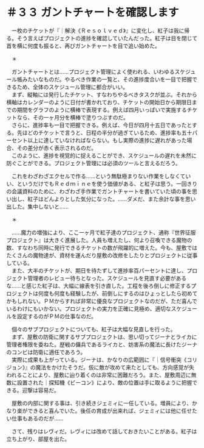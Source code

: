 # ＃３３ ガントチャートを確認します

　一枚のチケットが『｜解決《Ｒｅｓｏｌｖｅｄ》』に変化し、紅子は我に帰る。そう言えばプロジェクトの進捗を確認していたんだった。紅子は目を閉じて首を横に何度も振ると、再びガントチャートを目で追い始めた。

　＊

　ガントチャートとは……プロジェクト管理によく使われる、いわゆるスケジュール帳みたいなものだ。やるべき作業の一覧と、その進捗度合いを一目で把握できるため、全体のスケジュール管理に都合がいい。  
　まず、縦軸には発行したチケット、すなわちやるべきタスクが並ぶ。それから横軸はカレンダーのように日付が書かれており、チケットの開始日から期限日までの期間をグラフのように横棒で表現する。例えば四月いっぱいで実施するチケットなら、その一ヶ月分を横棒で塗りつぶすのだ。  
　さらに、進捗率も一目で把握できる。例えば、今日が四月十五日であったとする。先ほどのチケットで言うと、日程の半分が過ぎているため、進捗率も五十パーセント以上に達していなければならない。もし実際の進捗に遅れがあった場合、その差分が赤く表示されるのだ。  
　このように、進捗を視覚的に捉えることができ、スケジュールの遅れを未然に防ぐことができる。プロジェクト管理には必須のツールと言えるだろう。

　これをわざわざエクセルで作る……という無駄極まりない作業をしなくていい、というだけでもＲｅｄｍｉｎｅを使う価値がある、と紅子は思う。一回きりの会議資料のために、わざわざ手作業でガントチャートを書いていた頃の事を思い出し、紅子はどんよりとした気分になった。……ダメだ、また余計な事を思い出した。集中しないと……

　＊

　……魔力の増強により、ここ一ヶ月で紅子達のプロジェクト、通称『世界征服プロジェクト』は大きく進展した。人員も増えたし、何より召喚できる魔物の数、すなわち同時に発行できるチケットの数が飛躍的に増えた。今も、屋敷ではたくさんの魔物達が、資材を運んだり屋敷の改修をしたりとプロジェクトに従事している。  
　また、大半のチケットが、期日を待たずして進捗率百パーセントに達し、プロジェクト管理者のレビュー待ちとなった。スケジュールを見直す必要があるな……と感じた紅子は、大幅に線表を引き直した。工程を後ろ倒しに修正するプロジェクトは何度も何度も経験したが、前倒しにするのはひょっとしたら初めてかもしれない。ＰＭからすれば非常に優良なプロジェクトなのだが、ただ喜んでいるわけにもいかない。プロジェクトの実力を正確に見極め、適切なスケジュールを設定するのがＰＭの仕事なのだ。

　個々のサブプロジェクトについても、紅子は大幅な見直しを行った。  
　まず、屋敷の防衛に関するサブプロジェクトは、思い切ってジーナとライカに管理者権限を委ねた。歴戦の傭兵であるライカと、妨害系の魔法に長けたジーナのコンビは防衛に適任であろう。  
　実際に成果も上がっている。ジーナは、かなりの広範囲に『｜信号衝突《コリジョン》』の魔法をかけたそうだ。仮に敵が攻めて来たとしても、方向感覚が失われることにより、屋敷に辿り着くのは非常に困難だろう。また、屋敷周辺に無数に設置された｜探知機《ビーコン》により、敵の位置は手に取るように把握できる。迎撃は容易だ。

　屋敷の内部に関する事は、引き続きジェミィに一任している。増員により、かなり楽ができると喜んでいた。後任の育成が出来れば、ジェミィには他に任せたい仕事もあるのだが……

　さて、残りはレヴィだ。レヴィには改めて話しておきたいことがある。紅子は立ち上がり、部屋を出た。
